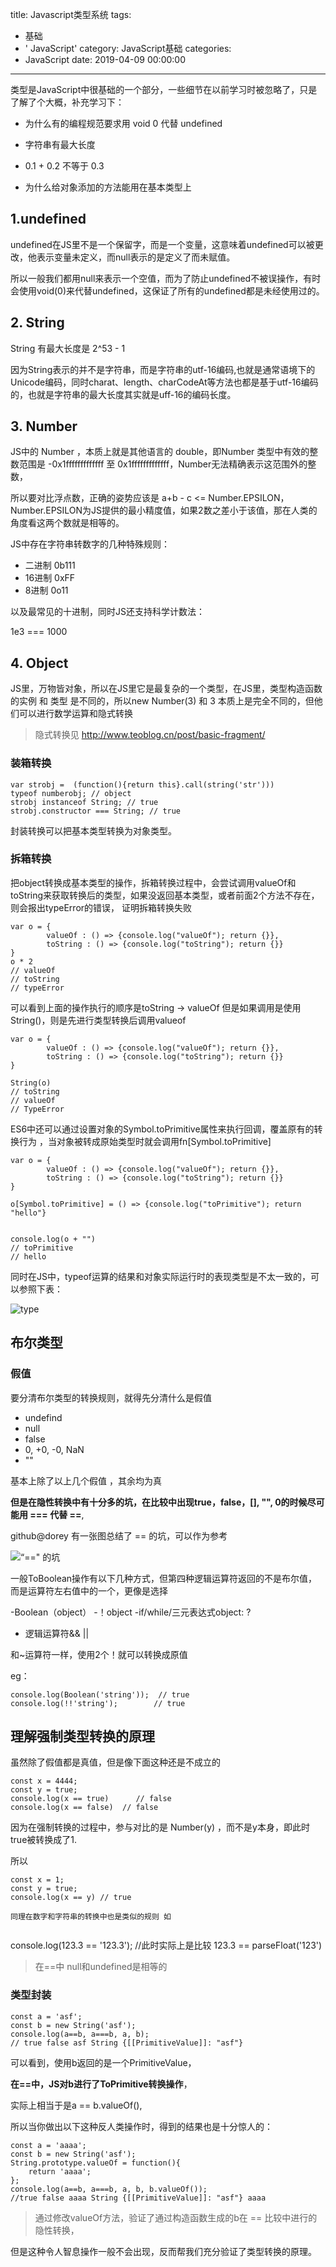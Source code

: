 title: Javascript类型系统
tags:
  - 基础
  - ' JavaScript'
category: JavaScript基础
categories:
  - JavaScript
date: 2019-04-09 00:00:00
---
类型是JavaScript中很基础的一个部分，一些细节在以前学习时被忽略了，只是了解了个大概，补充学习下：

- 为什么有的编程规范要求用 void 0 代替 undefined

- 字符串有最大长度

- 0.1 + 0.2 不等于 0.3

- 为什么给对象添加的方法能用在基本类型上


## 1.undefined

undefined在JS里不是一个保留字，而是一个变量，这意味着undefined可以被更改，他表示变量未定义，而null表示的是定义了而未赋值。

所以一般我们都用null来表示一个空值，而为了防止undefined不被误操作，有时会使用void(0)来代替undefined，这保证了所有的undefined都是未经使用过的。

## 2. String

String 有最大长度是 2^53 - 1

因为String表示的并不是字符串，而是字符串的utf-16编码,也就是通常语境下的Unicode编码，同时charat、length、charCodeAt等方法也都是基于utf-16编码的，也就是字符串的最大长度其实就是uff-16的编码长度。

## 3. Number

JS中的 Number ，本质上就是其他语言的 double，即Number 类型中有效的整数范围是 -0x1fffffffffffff 至 0x1fffffffffffff，Number无法精确表示这范围外的整数，

所以要对比浮点数，正确的姿势应该是 a+b - c <= Number.EPSILON， Number.EPSILON为JS提供的最小精度值，如果2数之差小于该值，那在人类的角度看这两个数就是相等的。

JS中存在字符串转数字的几种特殊规则：

- 二进制 0b111
- 16进制 0xFF
- 8进制 0o11

以及最常见的十进制，同时JS还支持科学计数法：

1e3 ===  1000

## 4. Object

JS里，万物皆对象，所以在JS里它是最复杂的一个类型，在JS里，类型构造函数的实例 和 类型 是不同的，所以new Number(3) 和 3 本质上是完全不同的，但他们可以进行数学运算和隐式转换

> 隐式转换见 http://www.teoblog.cn/post/basic-fragment/

### 装箱转换

```
var strobj =  (function(){return this}.call(string('str')))
typeof numberobj; // object
strobj instanceof String; // true
strobj.constructor === String; // true
```
封装转换可以把基本类型转换为对象类型。

### 拆箱转换

把object转换成基本类型的操作，拆箱转换过程中，会尝试调用valueOf和toString来获取转换后的类型，如果没返回基本类型，或者前面2个方法不存在，则会报出typeError的错误， 证明拆箱转换失败

```
var o = {
		valueOf : () => {console.log("valueOf"); return {}},
		toString : () => {console.log("toString"); return {}}
}
o * 2
// valueOf
// toString
// typeError
```
可以看到上面的操作执行的顺序是toString ->  valueOf
但是如果调用是使用String()，则是先进行类型转换后调用valueof
```
var o = {
		valueOf : () => {console.log("valueOf"); return {}},
		toString : () => {console.log("toString"); return {}}
}

String(o)
// toString
// valueOf
// TypeError
```

ES6中还可以通过设置对象的Symbol.toPrimitive属性来执行回调，覆盖原有的转换行为 ，当对象被转成原始类型时就会调用fn[Symbol.toPrimitive]
```
var o = {
		valueOf : () => {console.log("valueOf"); return {}},
		toString : () => {console.log("toString"); return {}}
}

o[Symbol.toPrimitive] = () => {console.log("toPrimitive"); return "hello"}


console.log(o + "")
// toPrimitive
// hello
```

同时在JS中，typeof运算的结果和对象实际运行时的表现类型是不太一致的，可以参照下表：

![type](https://static001.geekbang.org/resource/image/ec/6b/ec4299a73fb84c732efcd360fed6e16b.png)

## 布尔类型

### 假值

要分清布尔类型的转换规则，就得先分清什么是假值

- undefind
- null
- false
- 0, +0, -0, NaN
- ""

基本上除了以上几个假值 ，其余均为真

**但是在隐性转换中有十分多的坑，在比较中出现true，false，[], "", 0的时候尽可能用 === 代替 ==**,

github@dorey 有一张图总结了 == 的坑，可以作为参考

![“==" 的坑](http://www.teoblog.cn/postimg/trans.png)

一般ToBoolean操作有以下几种方式，但第四种逻辑运算符返回的不是布尔值，而是运算符左右值中的一个，更像是选择

-Boolean（object）
-！object
-if/while/三元表达式object: ?
- 逻辑运算符&& ||


和~运算符一样，使用2个！就可以转换成原值

eg：
```
console.log(Boolean('string'));  // true
console.log(!!'string'); 		// true
```

## 理解强制类型转换的原理

虽然除了假值都是真值，但是像下面这种还是不成立的

```
const x = 4444;
const y = true;
console.log(x == true)		// false
console.log(x == false)  // false
```
因为在强制转换的过程中，参与对比的是 Number(y) ，而不是y本身，即此时true被转换成了1.

所以
```
const x = 1;
const y = true;
console.log(x == y) // true

同理在数字和字符串的转换中也是类似的规则 如
 
```
console.log(123.3 == '123.3');
//此时实际上是比较 123.3 == parseFloat('123')

> 在==中 null和undefined是相等的

### 类型封装 

```
const a = 'asf';
const b = new String('asf');
console.log(a==b, a===b, a, b); 
// true false asf String {[[PrimitiveValue]]: "asf"}
```

可以看到，使用b返回的是一个PrimitiveValue，

**在==中，JS对b进行了ToPrimitive转换操作**，

实际上相当于是a == b.valueOf(),

所以当你做出以下这种反人类操作时，得到的结果也是十分惊人的：

```
const a = 'aaaa';
const b = new String('asf');
String.prototype.valueOf = function(){
	return 'aaaa';
};
console.log(a==b, a===b, a, b, b.valueOf()); 
//true false aaaa String {[[PrimitiveValue]]: "asf"} aaaa
```

>通过修改valueOf方法，验证了通过构造函数生成的b在 == 比较中进行的隐性转换，

但是这种令人智息操作一般不会出现，反而帮我们充分验证了类型转换的原理。